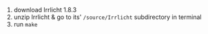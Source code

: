 1. download Irrlicht 1.8.3
2. unzip Irrlicht & go to its' `/source/Irrlicht` subdirectory in terminal
3. run `make`
